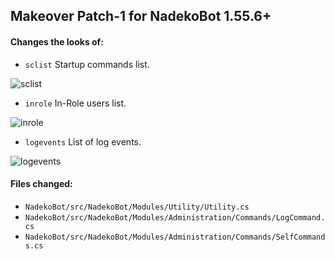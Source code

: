 ## Makeover Patch-1 for NadekoBot 1.55.6+

#### Changes the looks of:
- `sclist` Startup commands list.

![sclist](https://cdn.discordapp.com/attachments/254438798828634113/334730543163899904/sclist.PNG)

- `inrole` In-Role users list.

![inrole](https://cdn.discordapp.com/attachments/254438798828634113/334730537296199691/inrole.PNG)

- `logevents` List of log events.

![logevents](https://cdn.discordapp.com/attachments/254438798828634113/334730539913183252/logevents.PNG)

#### Files changed:
- `NadekoBot/src/NadekoBot/Modules/Utility/Utility.cs`
- `NadekoBot/src/NadekoBot/Modules/Administration/Commands/LogCommand.cs`
- `NadekoBot/src/NadekoBot/Modules/Administration/Commands/SelfCommands.cs`
